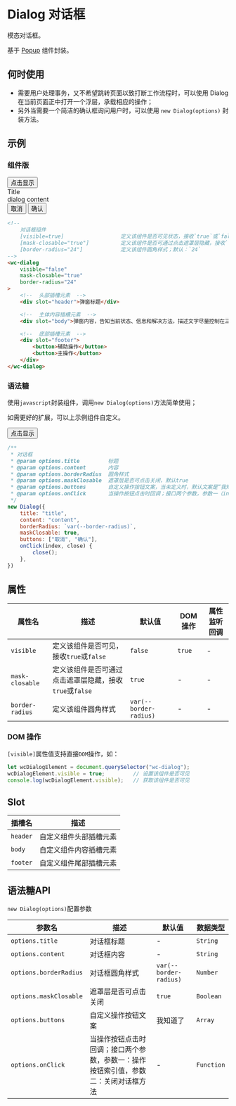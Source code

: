 # Dialog 对话框

模态对话框。

基于 [Popup](/feedback/popup) 组件封装。

## 何时使用

- 需要用户处理事务，又不希望跳转页面以致打断工作流程时，可以使用 Dialog 在当前页面正中打开一个浮层，承载相应的操作；
- 另外当需要一个简洁的确认框询问用户时，可以使用 `new Dialog(options)` 封装方法。

## 示例

### 组件版

<output data-lang="示例">
    <button class="btn-dialog">点击显示</button>
    <wc-dialog class="dialog-example-1" border-radius="24">
        <div slot="header">Title</div>
        <div slot="body">dialog content</div>
        <div slot="footer">
            <button>取消</button>
            <button>确认</button>
        </div>
    </wc-dialog>
</output>

<script>
    document.querySelectorAll(".btn-dialog").forEach(item => {
        item.addEventListener("click", function (ev) {
            ev.currentTarget.nextElementSibling.visible = true
        })
    });
    document.querySelectorAll(".dialog-example-1 button").forEach(item => {
        item.addEventListener("click", function (ev) {
            document.querySelector('.dialog-example-1').visible = false
        })
    });
    document.querySelector(".btn-dialog-component").addEventListener("click", function (ev) {
        new Dialog({
            title: "title",
            content: "content",
            buttons: ["取消", "确认"],
            onClick(index, close) {
                close();
            },
        })
    });
</script>

```html
<!--
    对话框组件
    [visible=true]                  定义该组件是否可见状态，接收`true`或`false`；默认`false`；当该值改变时可触发`changed`事件
    [mask-closable="true"]          定义该组件是否可通过点击遮罩层隐藏，接收`true`或`false`；默认`true`
    [border-radius="24"]            定义该组件圆角样式；默认：`24`
-->
<wc-dialog
    visible="false"
    mask-closable="true"
    border-radius="24"
>
    <!--  头部插槽元素  -->
    <div slot="header">弹窗标题</div>

    <!--  主体内容插槽元素  -->
    <div slot="body">弹窗内容，告知当前状态、信息和解决方法，描述文字尽量控制在三行内</div>

    <!--  底部插槽元素  -->
    <div slot="footer">
        <button>辅助操作</button>
        <button>主操作</button>
    </div>
</wc-dialog>
```

### 语法糖

使用`javascript`封装组件，调用`new Dialog(options)`方法简单使用；

如需更好的扩展，可以上示例组件自定义。

<output data-lang="示例">
    <button class="btn-dialog-component">点击显示</button>
</output>

```javascript
/**
 * 对话框
 * @param options.title         标题
 * @param options.content       内容
 * @param options.borderRadius  圆角样式
 * @param options.maskClosable  遮罩层是否可点击关闭，默认true
 * @param options.buttons       自定义操作按钮文案，当未定义时，默认文案是“我知道了”
 * @param options.onClick       当操作按钮点击时回调；接口两个参数，参数一（index）：操作按钮索引值，参数二（close）：关闭对话框方法
 */
new Dialog({
    title: "title",
    content: "content",
    borderRadius: `var(--border-radius)`,
    maskClosable: true,
    buttons: ["取消", "确认"],
    onClick(index, close) {
        close();
    },
})
```

## 属性

| 属性名 | 描述 | 默认值 | DOM 操作 | 属性监听回调 |
| --- | --- | --- | --- | --- |
| `visible` | 定义该组件是否可见，接收`true`或`false` | `false` | `true` | - |
| `mask-closable` | 定义该组件是否可通过点击遮罩层隐藏，接收`true`或`false` | `true` | - | - |
| `border-radius` | 定义该组件圆角样式 | `var(--border-radius)` | - | - |

### DOM 操作

`[visible]`属性值支持直接`DOM`操作，如：

```javascript
let wcDialogElement = document.querySelector("wc-dialog");
wcDialogElement.visible = true;         // 设置该组件是否可见
console.log(wcDialogElement.visible);   // 获取该组件是否可见
```

## Slot

| 插槽名 | 描述 |
| --- | --- |
| `header` | 自定义组件头部插槽元素 |
| `body` | 自定义组件内容插槽元素 |
| `footer` | 自定义组件尾部插槽元素 |

## 语法糖API

`new Dialog(options)`配置参数

| 参数名 | 描述 | 默认值 | 数据类型 |
| --- | --- | --- | --- |
| `options.title` | 对话框标题 | - | `String` |
| `options.content` | 对话框内容 | - | `String` |
| `options.borderRadius` | 对话框圆角样式 | `var(--border-radius)` | `Number` |
| `options.maskClosable` | 遮罩层是否可点击关闭 | `true` | `Boolean` |
| `options.buttons` | 自定义操作按钮文案 | 我知道了 | `Array` |
| `options.onClick` | 当操作按钮点击时回调；接口两个参数，参数一：操作按钮索引值，参数二：关闭对话框方法 | - | `Function` |

